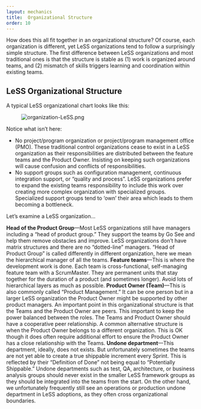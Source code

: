 ```yaml
---
layout: mechanics
title:  Organizational Structure
order: 10
---
```


How does this all fit together in an organizational structure? Of course, each organization is different, yet LeSS organizations tend to follow a surprisingly simple structure. The first difference between LeSS organizations and most traditional ones is that the structure is stable as (1) work is organized around teams, and (2) mismatch of skills triggers learning and coordination within existing teams.

## LeSS Organizational Structure

A typical LeSS organizational chart looks like this:

<figure>
  <img src="/img/organizational-structure/xorganization-LeSS.png.pagespeed.ic.R51VOdvboZ.png" alt="organization-LeSS.png">
</figure>


Notice what isn’t here:

* No project/program organization or project/program management office (PMO).
These traditional control organizations cease to exist in a LeSS organization as their responsibilities are distributed between the feature teams and the Product Owner. Insisting on keeping such organizations will cause confusion and conflicts of responsibilities.
* No support groups such as configuration management, continuous integration support, or “quality and process”.
LeSS organizations prefer to expand the existing teams responsibility to include this work over creating more complex organization with specialized groups. Specialized support groups tend to ‘own’ their area which leads to them becoming a bottleneck.

Let’s examine a LeSS organization…

**Head of the Product Group**—Most LeSS organizations still have managers including a “head of product group.” They support the teams by Go See and help them remove obstacles and improve. LeSS organizations don’t have matrix structures and there are no “dotted-line” managers.
“Head of Product Group” is called differently in different organization, here we mean the hierarchical manager of all the teams.
**Feature teams**—This is where the development work is done. Each team is cross-functional, self-managing feature team with a ScrumMaster. They are permanent units that stay together for the duration of a product (and sometimes longer). Avoid lots of hierarchical layers as much as possible.
**Product Owner (Team)**—This is also commonly called “Product Management.” It can be one person but in a larger LeSS organization the Product Owner might be supported by other product managers.
An important point in this organizational structure is that the Teams and the Product Owner are peers. This important to keep the power balanced between the roles. The Teams and Product Owner should have a cooperative peer relationship.
A common alternative structure is when the Product Owner belongs to a different organization. This is OK though it does often require additional effort to ensure the Product Owner has a close relationship with the Teams.
**Undone department**—This department, ideally, does not exists.
But unfortunately sometimes the teams are not yet able to create a true shippable increment every Sprint. This is reflected by their “Definition of Done” not being equal to “Potentially Shippable.” Undone departments such as test, QA, architecture, or business analysis groups should never exist in the smaller LeSS framework groups as they should be integrated into the teams from the start. On the other hand, we unfortunately frequently still see an operations or production undone department in LeSS adoptions, as they often cross organizational boundaries.
